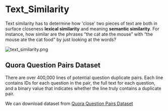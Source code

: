# Text_Similarity
Text similarity has to determine how 'close' two pieces of text are both in surface closeness **lexical similarity** and meaning **semantic similarity**. For instance, how similar are the phrases “the cat ate the mouse” with “the mouse ate the cat food” by just looking at the words?

![text_similarity.png](text_similarity.png)

## Quora Question Pairs Dataset
There are over 400,000 lines of potential question duplicate pairs. Each line contains IDs for each question in the pair, the full text for each question, and a binary value that indicates whether the line truly contains a duplicate pair.

We can download dataset from [Quora Question Pairs Dataset](https://www.kaggle.com/quora/question-pairs-dataset)

